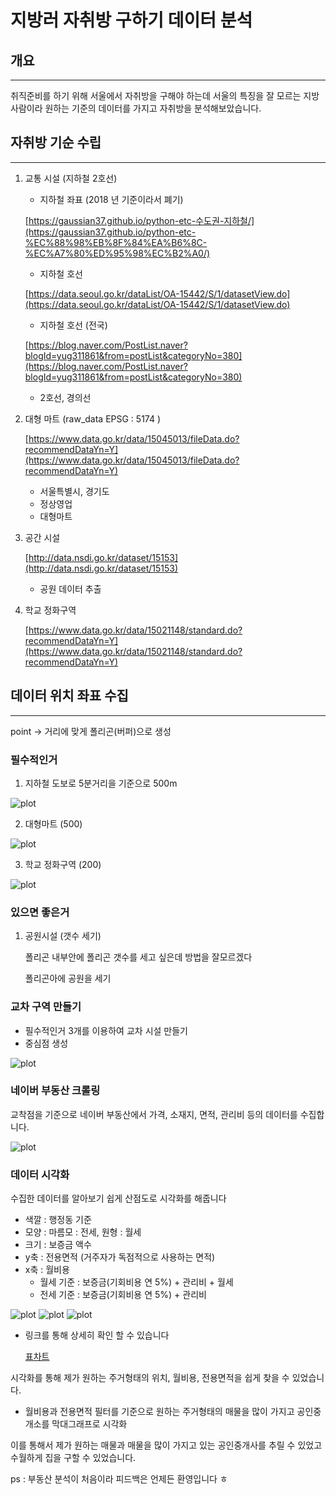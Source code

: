 # 지방러 자취방 구하기 데이터 분석
## 개요
---

취직준비를 하기 위해 서울에서 자취방을 구해야 하는데 서울의 특징을 잘 모르는 지방 사람이라  원하는 기준의 데이터를 가지고 자취방을 분석해보았습니다.

## 자취방 기순 수립

---

1. 교통 시설 (지하철 2호선) 
    - 지하철 좌표  (2018 년 기준이라서 폐기)
    
    [https://gaussian37.github.io/python-etc-수도권-지하철/](https://gaussian37.github.io/python-etc-%EC%88%98%EB%8F%84%EA%B6%8C-%EC%A7%80%ED%95%98%EC%B2%A0/)
    
    - 지하철 호선
    
    [https://data.seoul.go.kr/dataList/OA-15442/S/1/datasetView.do](https://data.seoul.go.kr/dataList/OA-15442/S/1/datasetView.do)
    
    - 지하철 호선 (전국)
    
    [https://blog.naver.com/PostList.naver?blogId=yug311861&from=postList&categoryNo=380](https://blog.naver.com/PostList.naver?blogId=yug311861&from=postList&categoryNo=380)
    
    - 2호선, 경의선
2. 대형 마트 (raw_data EPSG : 5174 )
    
    [https://www.data.go.kr/data/15045013/fileData.do?recommendDataYn=Y](https://www.data.go.kr/data/15045013/fileData.do?recommendDataYn=Y)
    
    - 서울특별시, 경기도
    - 정상영업
    - 대형마트
3. 공간 시설 
    
    [http://data.nsdi.go.kr/dataset/15153](http://data.nsdi.go.kr/dataset/15153)
    
    - 공원 데이터 추출
4. 학교 정화구역 
    
    [https://www.data.go.kr/data/15021148/standard.do?recommendDataYn=Y](https://www.data.go.kr/data/15021148/standard.do?recommendDataYn=Y)
    

## 데이터 위치 좌표 수집

---

point → 거리에 맞게 폴리곤(버퍼)으로 생성

### 필수적인거

1. 지하철 도보로 5분거리을 기준으로 500m

![plot](./image/1.png)


2. 대형마트 (500)

![plot](./image/2.png)

3. 학교 정화구역 (200)

![plot](./image/3.png)

### 있으면 좋은거

1. 공원시설 (갯수 세기)  
    
    폴리곤 내부안에 폴리곤 갯수를 세고 싶은데 방법을 잘모르겠다
    
    폴리곤아에 공원을 세기
    

### 교차 구역 만들기

- 필수적인거 3개를 이용하여 교차 시설 만들기
- 중심점 생성

![plot](./image/4.png)

### 네이버 부동산 크롤링

교착점을 기준으로 네이버 부동산에서 가격, 소재지, 면적, 관리비 등의 데이터를 수집합니다.

![plot](./image/5.jpg)

### 데이터 시각화

수집한 데이터를 알아보기 쉽게 산점도로 시각화를 해줍니다 

- 색깔 : 행정동 기준
- 모양 : 마름모 : 전세, 원형 : 월세
- 크기 : 보증금 액수
- y축 : 전용면적 (거주자가 독점적으로 사용하는 면적)
- x축 : 월비용
    - 월세 기준 : 보증금(기회비용 연 5%) + 관리비 + 월세
    - 전세 기준 : 보증금(기회비용 연 5%) + 관리비

![plot](./image/6.png)
![plot](./image/7.jpg)
![plot](./image/8.jpg)
- 링크를 통해 상세히 확인 할 수 있습니다 

    [표차트](https://plotly.com/~wodud2970/1/)

시각화를 통해 제가 원하는 주거형태의 위치, 월비용, 전용면적을 쉽게 찾을 수 있었습니다.

- 월비용과 전용면적 필터를 기준으로 원하는 주거형태의 매물을 많이 가지고 공인중개소를 막대그래프로 시각화



이를 통해서 제가 원하는 매물과 매물을 많이 가지고 있는 공인중개사를 추릴 수 있었고 수월하게 집을 구할 수 있었습니다.

ps : 부동산 분석이 처음이라 피드백은 언제든 환영입니다 ㅎ


